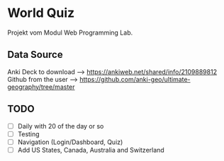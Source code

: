 # World Quiz

Projekt vom Modul Web Programming Lab.

## Data Source

Anki Deck to download --> https://ankiweb.net/shared/info/2109889812
Github from the user --> https://github.com/anki-geo/ultimate-geography/tree/master

## TODO

- [ ] Daily with 20 of the day or so
- [ ] Testing
- [ ] Navigation (Login/Dashboard, Quiz)
- [ ] Add US States, Canada, Australia and Switzerland
